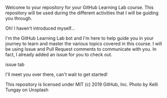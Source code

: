 Welcome to your repository for your GitHub Learning Lab course. This repository will be used during the different activities that I will be guiding you through.

Oh! I haven't introduced myself...

I'm the GitHub Learning Lab bot and I'm here to help guide you in your journey to learn and master the various topics covered in this course. I will be using Issue and Pull Request comments to communicate with you. In fact, I already added an issue for you to check out.

issue tab

I'll meet you over there, can't wait to get started!

This repository is licensed under MIT (c) 2019 GitHub, Inc. Photo by Kelli Tungay on Unsplash
